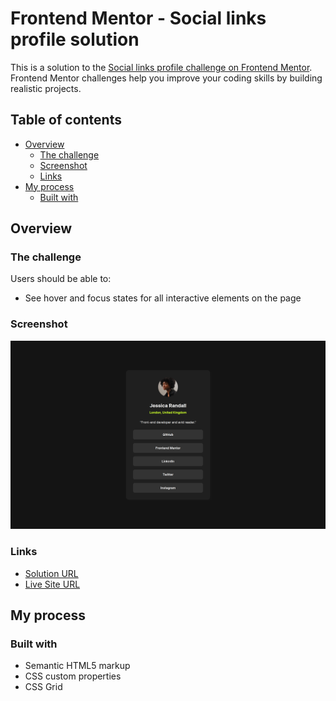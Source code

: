 # Frontend Mentor - Social links profile solution

This is a solution to the [Social links profile challenge on Frontend Mentor](https://www.frontendmentor.io/challenges/social-links-profile-UG32l9m6dQ). Frontend Mentor challenges help you improve your coding skills by building realistic projects. 

## Table of contents

- [Overview](#overview)
  - [The challenge](#the-challenge)
  - [Screenshot](#screenshot)
  - [Links](#links)
- [My process](#my-process)
  - [Built with](#built-with)

## Overview

### The challenge

Users should be able to:

- See hover and focus states for all interactive elements on the page

### Screenshot

![](./screenshot.png)

### Links

- [Solution URL](https://www.frontendmentor.io/solutions/social-links-profile-BZPnTljDV0)
- [Live Site URL](https://alekseibodeev.github.io/social-links-profile/)

## My process

### Built with

- Semantic HTML5 markup
- CSS custom properties
- CSS Grid
